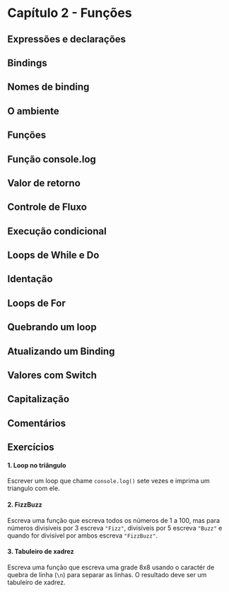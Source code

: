 # Capítulo 2 - Funções

## Expressões e declarações

## Bindings

## Nomes de binding

## O ambiente

## Funções

## Função console.log

## Valor de retorno

## Controle de Fluxo

## Execução condicional

## Loops de While e Do

## Identação

## Loops de For

## Quebrando um loop

## Atualizando um Binding

## Valores com Switch

## Capitalização

## Comentários

## Exercícios

#### 1. Loop no triângulo

Escrever um loop que chame `console.log()` sete vezes e imprima um triangulo com ele.

#### 2. FizzBuzz

Escreva uma função que escreva todos os números de 1 a 100, mas para números divisíveis por 3 escreva `"Fizz"`, divisíveis por 5 escreva `"Buzz"` e quando for divisível por ambos escreva `"FizzBuzz"`.

#### 3. Tabuleiro de xadrez

Escreva uma função que escreva uma grade 8x8 usando o caractér de quebra de linha (`\n`) para separar as linhas. O resultado deve ser um tabuleiro de xadrez.
